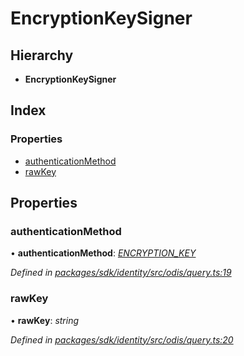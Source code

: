 # EncryptionKeySigner

## Hierarchy

* **EncryptionKeySigner**

## Index

### Properties

* [authenticationMethod]()
* [rawKey]()

## Properties

### authenticationMethod

• **authenticationMethod**: [_ENCRYPTION\_KEY_]()

_Defined in_ [_packages/sdk/identity/src/odis/query.ts:19_](https://github.com/celo-org/celo-monorepo/blob/master/packages/sdk/identity/src/odis/query.ts#L19)

### rawKey

• **rawKey**: _string_

_Defined in_ [_packages/sdk/identity/src/odis/query.ts:20_](https://github.com/celo-org/celo-monorepo/blob/master/packages/sdk/identity/src/odis/query.ts#L20)

